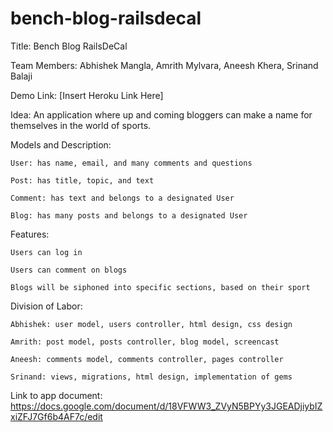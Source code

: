 # bench-blog-railsdecal

Title: Bench Blog RailsDeCal

Team Members: Abhishek Mangla, Amrith Mylvara, Aneesh Khera, Srinand Balaji

Demo Link: [Insert Heroku Link Here]

Idea: An application where up and coming bloggers can make a name for themselves in the world of sports. 

Models and Description:

	User: has name, email, and many comments and questions
	
	Post: has title, topic, and text
	
	Comment: has text and belongs to a designated User
	
	Blog: has many posts and belongs to a designated User

Features:

	Users can log in
	
	Users can comment on blogs
	
	Blogs will be siphoned into specific sections, based on their sport

Division of Labor:

	Abhishek: user model, users controller, html design, css design
	
	Amrith: post model, posts controller, blog model, screencast
	
	Aneesh: comments model, comments controller, pages controller
	
	Srinand: views, migrations, html design, implementation of gems

Link to app document: https://docs.google.com/document/d/18VFWW3_ZVyN5BPYy3JGEADjiybIZxiZFJ7Gf6b4AF7c/edit
